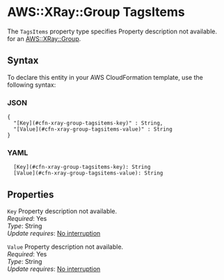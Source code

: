 # AWS::XRay::Group TagsItems<a name="aws-properties-xray-group-tagsitems"></a>

<a name="aws-properties-xray-group-tagsitems-description"></a>The `TagsItems` property type specifies Property description not available\. for an [AWS::XRay::Group](aws-resource-xray-group.md)\.

## Syntax<a name="aws-properties-xray-group-tagsitems-syntax"></a>

To declare this entity in your AWS CloudFormation template, use the following syntax:

### JSON<a name="aws-properties-xray-group-tagsitems-syntax.json"></a>

```
{
  "[Key](#cfn-xray-group-tagsitems-key)" : String,
  "[Value](#cfn-xray-group-tagsitems-value)" : String
}
```

### YAML<a name="aws-properties-xray-group-tagsitems-syntax.yaml"></a>

```
  [Key](#cfn-xray-group-tagsitems-key): String
  [Value](#cfn-xray-group-tagsitems-value): String
```

## Properties<a name="aws-properties-xray-group-tagsitems-properties"></a>

`Key` <a name="cfn-xray-group-tagsitems-key"></a>
Property description not available\.  
_Required_: Yes  
_Type_: String  
_Update requires_: [No interruption](https://docs.aws.amazon.com/AWSCloudFormation/latest/UserGuide/using-cfn-updating-stacks-update-behaviors.html#update-no-interrupt)

`Value` <a name="cfn-xray-group-tagsitems-value"></a>
Property description not available\.  
_Required_: Yes  
_Type_: String  
_Update requires_: [No interruption](https://docs.aws.amazon.com/AWSCloudFormation/latest/UserGuide/using-cfn-updating-stacks-update-behaviors.html#update-no-interrupt)
